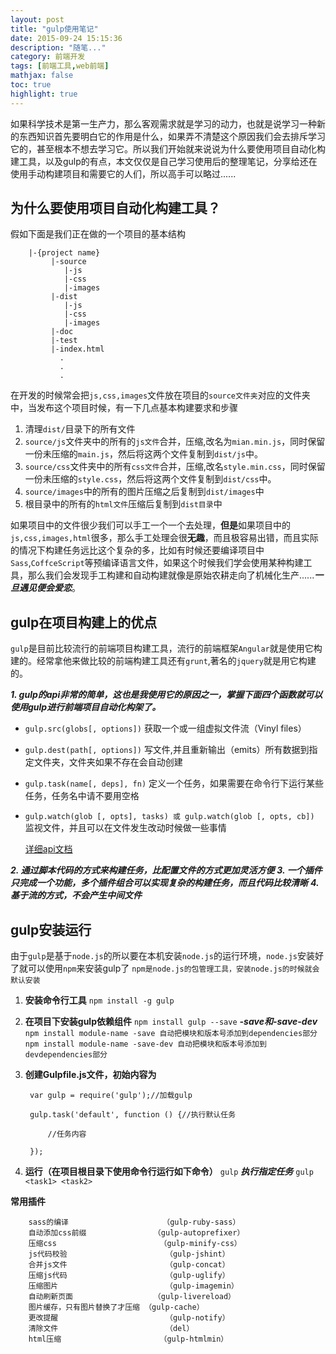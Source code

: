 ```yaml
---
layout: post
title: "gulp使用笔记"
date: 2015-09-24 15:15:36
description: "随笔..."
category: 前端开发
tags: [前端工具,web前端]
mathjax: false
toc: true
highlight: true
---
```


如果科学技术是第一生产力，那么客观需求就是学习的动力，也就是说学习一种新的东西知识首先要明白它的作用是什么，如果弄不清楚这个原因我们会去排斥学习它的，甚至根本不想去学习它。所以我们开始就来说说为什么要使用项目自动化构建工具，以及gulp的有点，本文仅仅是自己学习使用后的整理笔记，分享给还在使用手动构建项目和需要它的人们，所以高手可以略过......

<!-- more -->

## 为什么要使用项目自动化构建工具？

假如下面是我们正在做的一个项目的基本结构

		|-{project name}
		     |-source
		        |-js
		        |-css
		        |-images
		     |-dist
		        |-js
		        |-css
		        |-images
		     |-doc
		     |-test
		     |-index.html
		       .
		       .
		       .

在开发的时候常会把`js,css,images`文件放在项目的`source文件夹`对应的文件夹中，当发布这个项目时候，有一下几点基本构建要求和步骤

1. 清理`dist/`目录下的所有文件
2. `source/js`文件夹中的所有的`js文件`合并，压缩,改名为`mian.min.js`，同时保留一份未压缩的`main.js`，然后将这两个文件复制到`dist/js`中。
3. `source/css`文件夹中的所有`css文件`合并，压缩,改名`style.min.css`，同时保留一份未压缩的`style.css`，然后将这两个文件复制到`dist/css`中。
4. `source/images`中的所有的图片压缩之后复制到`dist/images`中
5. 根目录中的所有的`html文件`压缩后复制到`dist目录`中

如果项目中的文件很少我们可以手工一个一个去处理，**但是**如果项目中的`js,css,images,html`很多，那么手工处理会很**无趣**，而且极容易出错，而且实际的情况下构建任务远比这个复杂的多，比如有时候还要编译项目中`Sass`,`CoffceScript`等预编译语言文件，如果这个时候我们学会使用某种构建工具，那么我们会发现手工构建和自动构建就像是原始农耕走向了机械化生产......***一旦遇见便会爱恋***。



## gulp在项目构建上的优点

`gulp`是目前比较流行的前端项目构建工具，流行的前端框架`Angular`就是使用它构建的。经常拿他来做比较的前端构建工具还有`grunt`,著名的`jquery`就是用它构建的。

***1. gulp的api非常的简单，这也是我使用它的原因之一，掌握下面四个函数就可以使用gulp进行前端项目自动化构架了。***

 *  `gulp.src(globs[, options])`
	 获取一个或一组虚拟文件流（Vinyl files）

 *  `gulp.dest(path[, options])`
	 写文件,并且重新输出（emits）所有数据到指定文件夹，文件夹如果不存在会自动创建

 *  `gulp.task(name[, deps], fn)`
	 定义一个任务，如果需要在命令行下运行某些任务，任务名中请不要用空格

 *  `gulp.watch(glob [, opts], tasks) 或 gulp.watch(glob [, opts, cb])`
	 监视文件，并且可以在文件发生改动时候做一些事情

	[详细api文档](http://www.gulpjs.com.cn/docs/api/)

***2. 通过脚本代码的方式来构建任务，比配置文件的方式更加灵活方便***
***3. 一个插件只完成一个功能，多个插件组合可以实现复杂的构建任务，而且代码比较清晰***
***4. 基于流的方式，不会产生中间文件***


## gulp安装运行

由于`gulp`是基于`node.js`的所以要在本机安装`node.js`的运行环境，`node.js`安装好了就可以使用`npm`来安装gulp了 `npm是node.js的包管理工具，安装node.js的时候就会默认安装`

1. **安装命令行工具**
`npm install -g gulp`

2. **在项目下安装gulp依赖<devDependencies>组件**
`npm install gulp --save`
    ***-save和-save-dev***
    `npm install module-name -save 自动把模块和版本号添加到dependencies部分`
    `npm install module-name -save-dev 自动把模块和版本号添加到devdependencies部分`

3. **创建Gulpfile.js文件，初始内容为**

		var gulp = require('gulp');//加载gulp
		  
		gulp.task('default', function () {//执行默认任务

			//任务内容

		});

4. **运行（在项目根目录下使用命令行运行如下命令）**
`gulp`
***执行指定任务***   `gulp <task1> <task2>`


**常用插件**


		sass的编译                   	（gulp-ruby-sass）
		自动添加css前缀              	（gulp-autoprefixer）
		压缩css                      	（gulp-minify-css）
		js代码校验                   	（gulp-jshint）
		合并js文件                   	（gulp-concat）
		压缩js代码                   	（gulp-uglify）
		压缩图片                     	（gulp-imagemin）
		自动刷新页面                 	（gulp-livereload）
		图片缓存，只有图片替换了才压缩	（gulp-cache）
		更改提醒                    	（gulp-notify）
		清除文件                    	（del）
		html压缩                     	（gulp-htmlmin）





